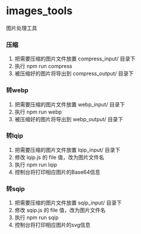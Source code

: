 # images_tools
图片处理工具

### 压缩
1. 把需要压缩的图片文件放置 compress_input/ 目录下
2. 执行 npm run compress
3. 被压缩好的图片将导出到 compress_output/ 目录下

### 转webp
1. 把需要压缩的图片文件放置 webp_input/ 目录下
2. 执行 npm run webp
3. 被压缩好的图片将导出到 webp_output/ 目录下

### 转lqip
1. 把需要压缩的图片文件放置 lqip_input/ 目录下
2. 修改 lqip.js 的 file 值，改为图片文件名
3. 执行 npm run lqip
4. 控制台将打印相应图片的Base64信息

### 转sqip
1. 把需要压缩的图片文件放置 sqip_input/ 目录下
2. 修改 sqip.js 的 file 值，改为图片文件名
3. 执行 npm run sqip
4. 控制台将打印相应图片的svg信息
